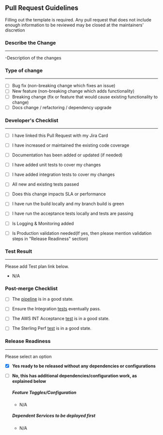 ## Pull Request Guidelines

Filling out the template is required. Any pull request that does not include enough information to be reviewed may be closed at the maintainers' discretion

### Describe the Change

---
-Description of the changes


### Type of change

---

- [ ] Bug fix (non-breaking change which fixes an issue)
- [ ] New feature (non-breaking change which adds functionality)
- [ ] Breaking change (fix or feature that would cause existing functionality to change)
- [ ] Docs change / refactoring / dependency upgrade

### Developer's Checklist

---

- [ ] I have linked this Pull Request with my Jira Card
- [ ] I have increased or maintained the existing code coverage
- [ ] Documentation has been added or updated (if needed)
- [ ] I have added unit tests to cover my changes
- [ ] I have added integration tests to cover my changes
- [ ] All new and existing tests passed
- [ ] Does this change impacts SLA or performance
- [ ] I have run the build locally and my branch build is green
- [ ] I have run the acceptance tests locally and tests are passing
- [ ] Is Logging & Monitoring added
- [ ] Is Production validation needed(If yes, then please mention validation steps in "Release Readiness" section)


### Test Result

---
Please add Test plan link below.

  - N/A


### Post-merge Checklist

- [ ] The [pipeline](https://spinnaker.expedia.biz/#/applications/lty-sterling-service-ec2/executions) is in a good state.
- [ ] Ensure the Integration [tests](https://ewe.builds.sb.karmalab.net/job/lty-sterling-service-ec2-joint.IntegrationTest) eventually pass.
- [ ] The AWS INT Acceptance [test](https://ewe.builds.sb.karmalab.net/job/lty-sterling-service-ec2-joint.AcceptanceTest/) is in a good state.
- [ ] The Sterling Perf [test](https://jenkins-eweperf.stress.expedia.com/job/Sterling-API-Perf-CapacityPlanning/) is in a good state. 



### Release Readiness

---
Please select an option

- [X] **Yes ready to be released without any dependencies or configurations**
      
- [ ] **No, this has additional dependencies/configuration work, as explained below** <br>

     ##### Feature Toggles/Configuration<br>
     - N/A
     
     ##### Dependent Services to be deployed first<br>
     - N/A
